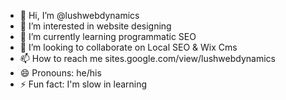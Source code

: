 - 👋 Hi, I’m @lushwebdynamics
- 👀 I’m interested in website designing
- 🌱 I’m currently learning programmatic SEO
- 💞️ I’m looking to collaborate on Local SEO & Wix Cms
- 📫 How to reach me sites.google.com/view/lushwebdynamics
- 😄 Pronouns: he/his
- ⚡ Fun fact: I'm slow in learning

<!---
lushwebdynamics/lushwebdynamics is a ✨ special ✨ repository because its `README.md` (this file) appears on your GitHub profile.
You can click the Preview link to take a look at your changes.
--->
